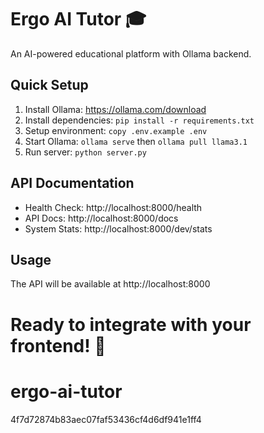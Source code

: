 # Ergo AI Tutor 🎓

An AI-powered educational platform with Ollama backend.

## Quick Setup

1. Install Ollama: https://ollama.com/download
2. Install dependencies: `pip install -r requirements.txt`
3. Setup environment: `copy .env.example .env`
4. Start Ollama: `ollama serve` then `ollama pull llama3.1`
5. Run server: `python server.py`

## API Documentation

- Health Check: http://localhost:8000/health
- API Docs: http://localhost:8000/docs
- System Stats: http://localhost:8000/dev/stats

## Usage

The API will be available at http://localhost:8000

Ready to integrate with your frontend! 🚀
=======
# ergo-ai-tutor
4f7d72874b83aec07faf53436cf4d6df941e1ff4
